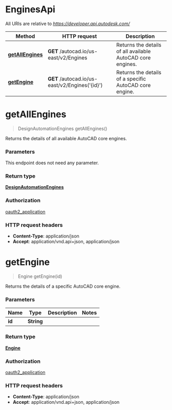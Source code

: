 # EnginesApi

All URIs are relative to *https://developer.api.autodesk.com/*

Method | HTTP request | Description
------------- | ------------- | -------------
[**getAllEngines**](EnginesApi.md#getAllEngines) | **GET** /autocad.io/us-east/v2/Engines | Returns the details of all available AutoCAD core engines.
[**getEngine**](EnginesApi.md#getEngine) | **GET** /autocad.io/us-east/v2/Engines(&#39;{id}&#39;) | Returns the details of a specific AutoCAD core engine.


<a name="getAllEngines"></a>
# **getAllEngines**
> DesignAutomationEngines getAllEngines()

Returns the details of all available AutoCAD core engines.

### Parameters
This endpoint does not need any parameter.

### Return type

[**DesignAutomationEngines**](DesignAutomationEngines.md)

### Authorization

[oauth2_application](../README.md#authentication)

### HTTP request headers

 - **Content-Type**: application/json
 - **Accept**: application/vnd.api+json, application/json

<a name="getEngine"></a>
# **getEngine**
> Engine getEngine(id)

Returns the details of a specific AutoCAD core engine.

### Parameters

Name | Type | Description  | Notes
------------- | ------------- | ------------- | -------------
 **id** | **String**|  |

### Return type

[**Engine**](Engine.md)

### Authorization

[oauth2_application](../README.md#authentication)

### HTTP request headers

 - **Content-Type**: application/json
 - **Accept**: application/vnd.api+json, application/json

